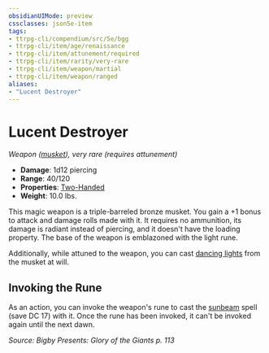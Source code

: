 ```yaml
---
obsidianUIMode: preview
cssclasses: json5e-item
tags:
- ttrpg-cli/compendium/src/5e/bgg
- ttrpg-cli/item/age/renaissance
- ttrpg-cli/item/attunement/required
- ttrpg-cli/item/rarity/very-rare
- ttrpg-cli/item/weapon/martial
- ttrpg-cli/item/weapon/ranged
aliases: 
- "Lucent Destroyer"
---
```

# Lucent Destroyer
*Weapon ([musket](2-Mechanics/CLI/items/musket-xphb.md)), very rare (requires attunement)*  


- **Damage**: 1d12 piercing
- **Range**: 40/120
- **Properties**: [Two-Handed](2-Mechanics/CLI/rules/item-properties.md#Two-Handed)
- **Weight**: 10.0 lbs.

This magic weapon is a triple-barreled bronze musket. You gain a +1 bonus to attack and damage rolls made with it. It requires no ammunition, its damage is radiant instead of piercing, and it doesn't have the loading property. The base of the weapon is emblazoned with the light rune.

Additionally, while attuned to the weapon, you can cast [dancing lights](2-Mechanics/CLI/spells/dancing-lights-xphb.md) from the musket at will.

## Invoking the Rune

As an action, you can invoke the weapon's rune to cast the [sunbeam](2-Mechanics/CLI/spells/sunbeam-xphb.md) spell (save DC 17) with it. Once the rune has been invoked, it can't be invoked again until the next dawn.

*Source: Bigby Presents: Glory of the Giants p. 113*